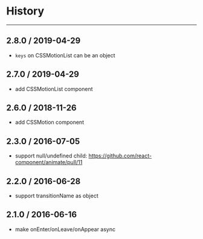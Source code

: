 # History
----

## 2.8.0 / 2019-04-29

- `keys` on CSSMotionList can be an object

## 2.7.0 / 2019-04-29

- add CSSMotionList component

## 2.6.0 / 2018-11-26

- add CSSMotion component

## 2.3.0 / 2016-07-05

- support null/undefined child: https://github.com/react-component/animate/pull/11

## 2.2.0 / 2016-06-28

- support transitionName as object

## 2.1.0 / 2016-06-16

- make onEnter/onLeave/onAppear async